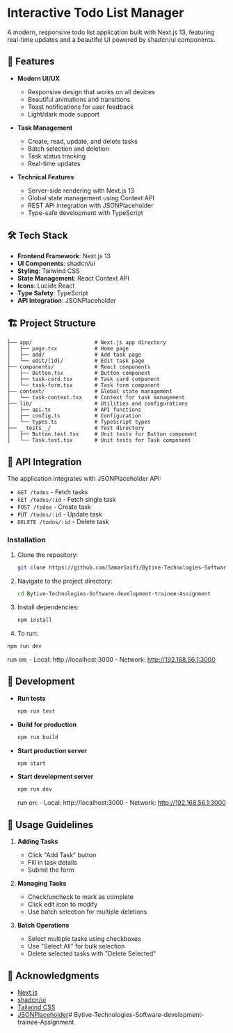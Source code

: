 # Interactive Todo List Manager

A modern, responsive todo list application built with Next.js 13, featuring real-time updates and a beautiful UI powered by shadcn/ui components.


## 🚀 Features

- **Modern UI/UX**
  - Responsive design that works on all devices
  - Beautiful animations and transitions
  - Toast notifications for user feedback
  - Light/dark mode support

- **Task Management**
  - Create, read, update, and delete tasks
  - Batch selection and deletion
  - Task status tracking
  - Real-time updates

- **Technical Features**
  - Server-side rendering with Next.js 13
  - Global state management using Context API
  - REST API integration with JSONPlaceholder
  - Type-safe development with TypeScript

## 🛠️ Tech Stack

- **Frontend Framework**: Next.js 13
- **UI Components**: shadcn/ui
- **Styling**: Tailwind CSS
- **State Management**: React Context API
- **Icons**: Lucide React
- **Type Safety**: TypeScript
- **API Integration**: JSONPlaceholder


## 🏗️ Project Structure

```
├── app/                    # Next.js app directory
│   ├── page.tsx            # Home page
│   ├── add/                # Add task page
│   └── edit/[id]/          # Edit task page
├── components/             # React components
│   ├── Button.tsx          # Button component
│   ├── task-card.tsx       # Task card component
│   └── task-form.tsx       # Task form component
├── context/                # Global state management
│   └── task-context.tsx    # Context for task management
├── lib/                    # Utilities and configurations
│   ├── api.ts              # API functions
│   ├── config.ts           # Configuration
│   └── types.ts            # TypeScript types
├── __tests__/              # Test directory
│   ├── Button.test.tsx     # Unit tests for Button component
│   └── Task.test.tsx       # Unit tests for Task component
```

## 🔄 API Integration

The application integrates with JSONPlaceholder API:

- `GET /todos` - Fetch tasks
- `GET /todos/:id` - Fetch single task
- `POST /todos` - Create task
- `PUT /todos/:id` - Update task
- `DELETE /todos/:id` - Delete task


### Installation

1. Clone the repository:
   ```bash
   git clone https://github.com/SamarSaifi/Bytive-Technologies-Software-development-trainee-Assignment.git
   ```

2. Navigate to the project directory:
   ```bash
   cd Bytive-Technologies-Software-development-trainee-Assignment
   ```

3. Install dependencies:
   ```bash
   npm install
   ```

 3. To run:
   ```bash
   npm run dev
   ```
   run on:   - Local:        http://localhost:3000
             - Network:      http://192.168.56.1:3000

## 🧪 Development

- **Run tests**
  ```bash
  npm run test
  ```

- **Build for production**
  ```bash
  npm run build
  ```

- **Start production server**
  ```bash
  npm start
  ```

- **Start development server**
   ```bash
   npm run dev
   ```
   run on:   - Local:        http://localhost:3000
             - Network:      http://192.168.56.1:3000

## 📝 Usage Guidelines

1. **Adding Tasks**
   - Click "Add Task" button
   - Fill in task details
   - Submit the form

2. **Managing Tasks**
   - Check/uncheck to mark as complete
   - Click edit icon to modify
   - Use batch selection for multiple deletions

3. **Batch Operations**
   - Select multiple tasks using checkboxes
   - Use "Select All" for bulk selection
   - Delete selected tasks with "Delete Selected"

## 🙏 Acknowledgments

- [Next.js](https://nextjs.org/)
- [shadcn/ui](https://ui.shadcn.com/)
- [Tailwind CSS](https://tailwindcss.com/)
- [JSONPlaceholder](https://jsonplaceholder.typicode.com/)#   B y t i v e - T e c h n o l o g i e s - S o f t w a r e - d e v e l o p m e n t - t r a i n e e - A s s i g n m e n t  
 